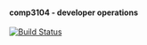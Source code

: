 #### comp3104 - developer operations

[![Build Status](https://app.travis-ci.com/duckybom/comp3104.svg?branch=main)](https://app.travis-ci.com/duckybom/comp3104)